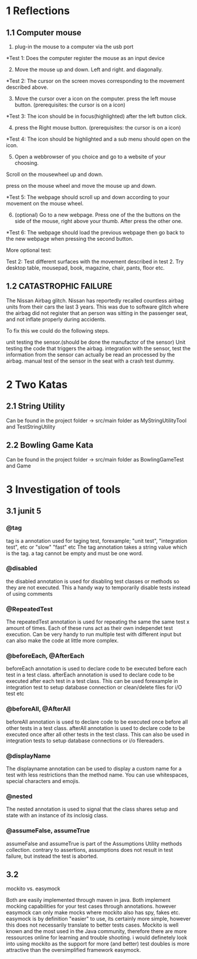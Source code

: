 # 1 Reflections

## 1.1 Computer mouse

1. plug-in the mouse to a computer via the usb port

*Test 1: Does the computer register the mouse as an input device

2. Move the mouse up and down. Left and right. and diagonally.

*Test 2: The cursor on the screen moves corresponding to the movement described above. 

3. Move the cursor over a icon on the computer. press the left mouse button. (prerequisites: the cursor is on a icon)

*Test 3: The icon should be in focus(highlighted) after the left button click.

4. press the Right mouse button. (prerequisites: the cursor is on a icon)

*Test 4: The icon should be highlighted and a sub menu should open on the icon.

5. Open a webbrowser of you choice and go to a website of your choosing. 

Scroll on the mousewheel up and down. 

press on the mouse wheel and move the mouse up and down.

*Test 5: The webpage should scroll up and down according to your movement on the mouse wheel.

6. (optional) Go to a new webpage. Press one of the the buttons on the side of the mouse, right above your thumb. After press the other one.

*Test 6: The webpage should load the previous webpage then go back to the new webpage when pressing the second button.


More optional test:

Test 2: Test different surfaces with the movement described in test 2. Try desktop table, mousepad, book, magazine, chair, pants, floor etc.

## 1.2 CATASTROPHIC FAILURE

The Nissan Airbag glitch.
Nissan has reportedly recalled countless airbag units from their cars the last 3 years.
This was due to software glitch where the airbag did not register that an person was sitting in the passenger seat, and not inflate properly during accidents.

To fix this we could do the following steps.

unit testing the sensor.(should be done the manufactor of the sensor)
Unit testing the code that triggers the airbag.
integration with the sensor, test the information from the sensor can actually be read an processed by the airbag.
manual test of the sensor in the seat with a crash test dummy.


# 2 Two Katas

## 2.1 String Utility
Can be found in the project folder -> src/main folder as MyStringUtilityTool and TestStringUtility

## 2.2 Bowling Game Kata
Can be found in the project folder -> src/main folder as BowlingGameTest and Game

# 3 Investigation of tools

## 3.1 junit 5

### @tag
tag is a annotation used for taging test, forexample; "unit test", "integration test", etc or "slow" "fast" etc
The tag annotation takes a string value which is the tag. a tag cannot be empty and must be one word.

### @disabled
the disabled annotation is used for disabling test classes or methods so they are not executed. This a handy way to temporarily disable tests instead of using comments

### @RepeatedTest
The repeatedTest annotation is used for repeating the same the same test x amount of times. Each of these runs act as their own independet test execution.
Can be very handy to run multiple test with different input but can also make the code at little more complex.

### @beforeEach, @AfterEach
beforeEach annotation is used to declare code to be executed before each test in a test class.
afterEach annotation is used to declare code to be executed after each test in a test class.
This can be used forexample in integration test to setup database connection or clean/delete files for i/O test etc

### @beforeAll, @AfterAll
beforeAll annotation is used to declare code to be executed once before all other tests in a test class.
afterAll annotation is used to declare code to be executed once after all other tests in the test class.
This can also be used in integration tests to setup database connections or i/o filereaders.

### @displayName
The displayname annotation can be used to display a custom name for a test with less restrictions than the method name. You can use whitespaces, special characters and emojis.

### @nested
The nested annotation is used to signal that the class shares setup and state with an instance of its inclosig class.

### @assumeFalse, assumeTrue
assumeFalse and assumeTrue is part of the Assumptions Utility methods collection.
contrary to assertions, assumptions does not result in test failure, but instead the test is aborted.

## 3.2

mockito vs. easymock

Both are easily implemented through maven in java. Both implement mocking capabilities for your test cases through annotations. 
however easymock can only make mocks where mockito also has spy, fakes etc.
easymock is by definition "easier" to use, its certainly more simple, however this does not necessarily translate to better tests cases.
Mockito is well known and the most used in the Java community, therefore there are more ressources online for learning and trouble shooting.
i would definetely look into using mockito as the support for more (and better) test doubles is more attractive than the oversimplified framework easymock.

